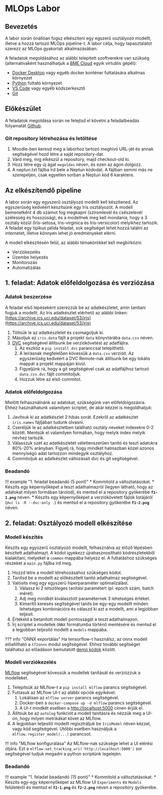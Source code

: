 # MLOps Labor

## Bevezetés

A labor során önállóan fogsz elkészíteni egy egszerű osztályozó modellt, illetve a hozzá tartozó MLOps pipeline-t. A labor célja, hogy tapasztalatot szerezz az MLOps gyakorlati alkalmazásában.

A feladatok megoldásához az alábbi telepített szoftverekre van szükség (alternatívaként használhatjuk a [BME Cloud](https://cloud.bme.hu/) egyik virtuális gépét):

- [Docker Desktop](https://www.docker.com/products/docker-desktop/) vagy egyéb docker konténer futtatására alkalmas környezet
- [Python](https://www.python.org/) futtató környezet
- [VS Code](https://code.visualstudio.com/) vagy egyéb kódszerkesztő
- [Git](https://git-scm.com/)

## Előkészület

A feladatok megoldása során ne felejtsd el követni a feladatbeadás folyamatát [Github](../../tudnivalok/github/GitHub.md).

### Git repository létrehozása és letöltése

1. Moodle-ben keresd meg a laborhoz tartozó meghívó URL-jét és annak segítségével hozd létre a saját repository-dat.
2. Várd meg, míg elkészül a repository, majd checkout-old ki.
3. Hozz létre egy új ágat `megoldas` néven, és ezen az ágon dolgozz.
4. A neptun.txt fájlba írd bele a Neptun kódodat. A fájlban semmi más ne szerepeljen, csak egyetlen sorban a Neptun kód 6 karaktere.

## Az elkészítendő pipeline

A labor során egy egyszerű osztályozó modellt kell készítened. Az egyszerűség kedvéért készítsünk egy Iris osztályozót. A modell bemenetként 4 db számot fog megkapni (sziromlevél és csészelevél szélesség és hosszúság), és a modellnek meg kell mondania, hogy a 3 osztály közül (Iris-setosa, Iris-virginica és Iris-versicolor) melyikhez tartozik. A feladat egy tipikus példa feladat, sok segítséget lehet hozzá találni az internetet, illetve könnyen lehet jó eredményeket elérni.

A modell elkészítésén felül, az alábbi témakörökkel kell megbírkózni:

* Verziókezelés
* Üzembe helyezés
* Monitorozás
* Automatizálás

## 1. feladat: Adatok előfeldolgozása és verziózása

### Adatok beszerzése

A feladat első lépéseként szerezzük be az adatkészletet, amin tanítani fogjuk a modellt. Az Iris adatkészlet elérhető az alábbi linken: [https://archive.ics.uci.edu/dataset/53/iris](https://archive.ics.uci.edu/dataset/53/iris)

1. Töltsük le az adatkészletet és csomagoljuk ki.
2. Másoljuk az `iris.data` fájlt a projekt `data` könyvtárába `data.csv` néven.
3. [DVC](https://dvc.org/doc/start) segítségével állítsunk be verziókövetést az adatfájlra.
   1. Az eszköz a `pip install dvc` paranccsal telepíthető.
   2. A leírásnak megfelelően kövessük a `data.csv` verzióit. Az egyszerűség kedvéért a DVC Remote-nak állítsunk be egy lokális mappát a projekt mappáján kívül.
   3. Figyeljünk rá, hogy a git segítségével csak az adatfájlhoz tartozó `data.csv.dvc` fájlt commitoljuk.
   4. Hozzuk létre az első commitot.

### Adatok előfeldolgozása

Mielőtt felhasználnánk az adatokat, szükségünk van előfeldolgozásra. Ehhez használhatunk valamilyen scriptet, de akár kézzel is megoldhatjuk:

1. Javítsuk ki az adatkészlet 2 hibás sorát. Ezekről az adatkészlet `iris.names` fájljában tudunk olvasni.
2. Cseréljük le az adatkészletben található osztály neveket indexekre 0-2 között. Mentsük el valamilyen formában, hogy melyik index melyik névhez tartozik.
3. Válasszuk szét az adatkészletet véletlenszerűen tanító és teszt adatokra 80%-20% arányban. Figyelj rá, hogy mindkét halmazban közel azonos mennyiségű adat tartozzon mindegyik osztályhoz.
4. Commitoljuk az adatkészlet változásait dvc és git segítségével.

### Beadandó

!!! example "1. feladat beadandó (5 pont)"
    * Kommitold a változtatásokat.
    * Készíts egy képernyőképet a teszt adathalmazról (legyen látható, hogy az adatokat milyen formában tárolod), és mentsd el a repository gyökerébe **`f1-1.png`** néven.
    * Készíts egy képernyőképet a verziókövetett fájlok listájáról (`dvc ls -R --dvc-only .`) és mentsd el a repository gyökerébe **`f1-2.png`** néven.

## 2. feladat: Osztályozó modell elkészítése

### Modell készítés

Készíts egy egyszerű osztályozó modellt, felhasználva az előző lépésben készített adathalmazt. A kódot igyekezz újrahasznosítható kódrészletekből kialakítani, melyeket a `common` mappába helyezz el. A futtatáshoz szükséges részeket a `main.py` fájlba írd meg.

1. Hozzd létre a modell létrehozásához szükséges kódot.
2. Tanítsd be a modellt az előkészített tanító adathalmaz segítségével.
3. Valósíts meg egy egyszerű hiperparaméter optimalizálást.
      1. Válassz ki 2 tetszőleges tanítási paramétert (pl. epoch szám, batch méret).
      2. Adj meg mindkét kiválasztott paraméternek 3 lehetséges értéket.
      3. Kimerítő keresés segítségével taníts be egy-egy modellt minden lehetséges kombinációra és válaszd ki azt a modellt, ami a legjobban teljesít.
4. Értékeld a betanított modell pontosságát a teszt adathalmazon.
5. Írj scriptet a modellek `ONNX` formátumba történő mentésére és mentsd el a legjobban teljesítő modellt a `models` mappába.

??? info "ONNX exportálás"
    Ha tensorflow-t használsz, az onnx modell előallítható a `tf2onnx` modul segítségével. Ehhez további segítséget találhatsz az előadáson bemutatott [demó kódok](https://github.com/VIAUBXAV081/demok/) között.

### Modell verziókezelés

[MLflow](https://mlflow.org/) segítségével kövessük a modellek tanítását és verziózzuk a modelleket.

1. Telepítsük az MLflow-t a `pip install mlflow` parancs segítségével.
2. Futtasuk az MLflow UI-t az alábbi opciók egyikével:
      1. Lokálisan az `mlflow server` parancs segítségével.
      2. Docker-ben a `docker-compose up -d mlflow` parancs segítségével.
      3. A UI-t mindkét esetben a [http://localhost:5000](http://localhost:5000) címen érjük el.
3. Állítsuk be az `autolog` funkciót a modell tanításra és nézzük meg a UI-on, hogy milyen metrikákat követ az MLflow.
4. A legjobban teljesítő modellt regisztráljuk be `IrisModel` néven kézzel, vagy kód segítségével. Utóbbi esetben használjuk a `mlflow.register_model(...)` parancsot.

!!! info "MLflow konfigurálása"
    Az MLflow-nak szüksége lehet a UI elérési útjára. Ezt a `mlflow.set_tracking_uri('http://localhost:5000')` sor segítségével tudjuk megadni a python scriptünk legelején.

### Beadandó

!!! example "1. feladat beadandó (15 pont)"
    * Kommitold a változtatásokat.
    * Készíts egy-egy képernyőképet az MLflow UI `Experiments` és `Models` felületéről és mentsd el **`f2-1.png`** és **`f2-2.png`** néven a repository gyökerébe.